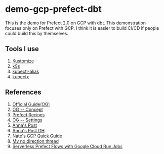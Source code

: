 # demo-gcp-prefect-dbt
This is the demo for Prefect 2.0 on GCP with dbt. 
This demonstration focuses only on Prefect with GCP. 
I think it is easier to build CI/CD if people could build this by themselves. 
 
## Tools I use
1. [Kustomize](https://github.com/kubernetes-sigs/kustomize)
2. [k9s](https://github.com/derailed/k9s)
3. [kubectl-alias](https://github.com/ahmetb/kubectl-aliases)
4. [kubectx](https://github.com/ahmetb/kubectx)


## References
1. [Official Guide(OG)](https://docs.prefect.io/)
2. [OG -- Concept](https://docs.prefect.io/concepts/overview/)
3. [Prefect Recipes](https://docs.prefect.io/recipes/recipes/)
4. [OG -- Settings](https://docs.prefect.io/concepts/settings/#prefect_api_url)
5. [Anna's Post](https://medium.com/the-prefect-blog/modular-data-stack-build-a-data-platform-with-prefect-dbt-and-snowflake-part-2-cf753708a19e)
6. [Anna's Post GH](https://github.com/anna-geller/prefect-dataplatform)
7. [Nate's GCP Quick Guide](https://discourse.prefect.io/t/overview-of-infrastructure-blocks-in-cli-based-deployments/1574)
8. [My no direction thread](https://prefect-community.slack.com/archives/CL09KU1K7/p1668411028619639)
9. [Serverless Prefect Flows with Google Cloud Run Jobs](https://medium.com/the-prefect-blog/serverless-prefect-flows-with-google-cloud-run-jobs-23edbf371175)
